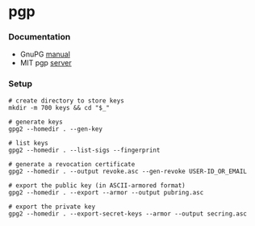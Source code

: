 # pgp

### Documentation

* GnuPG [manual](https://www.gnupg.org/gph/en/manual.html)
* MIT pgp [server](http://pgp.mit.edu)

### Setup

```
# create directory to store keys
mkdir -m 700 keys && cd "$_"

# generate keys
gpg2 --homedir . --gen-key

# list keys
gpg2 --homedir . --list-sigs --fingerprint

# generate a revocation certificate
gpg2 --homedir . --output revoke.asc --gen-revoke USER-ID_OR_EMAIL

# export the public key (in ASCII-armored format)
gpg2 --homedir . --export --armor --output pubring.asc

# export the private key
gpg2 --homedir . --export-secret-keys --armor --output secring.asc
```
